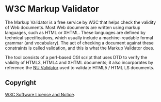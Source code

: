 # W3C Markup Validator

The Markup Validator is a free service by W3C that helps check the validity of Web documents.
Most Web documents are written using markup languages, such as HTML or XHTML. 
These languages are defined by technical specifications, which usually include a machine-readable formal grammar (and vocabulary). 
The act of checking a document against these constraints is called validation, and this is what the Markup Validator does.

The tool consists of a perl-based CGI script that uses DTD to verify the validity of HTML3, HTML4 and XHTML documents; it also incorporates by reference the [NU Validator](https://github.com/validator/validator/) used to validate HTML5 / HTML LS documents.

## Copyright

[W3C Software License and Notice](http://www.w3.org/Consortium/Legal/2002/copyright-software-20021231).
